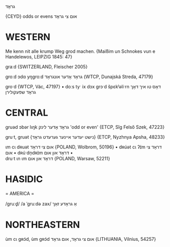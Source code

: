 גראָד

{CEYD}
odds or evens אום צי גראָד

WESTERN
========

Me kenn nit alle krump Weg grod machen.
{Maißim un Schnokes vun e Handelewos, LEIPZIG 1845: 47}

graːd {SWITZERLAND, Fleischer 2005}

groːd ɔdα yŋgroːd גראָד אָדער אונגראָד {WTCP, Dunajská Streda, 47179}

groˑd {WTCP, Vác, 47197}
	•	doːs tyˑ ix dɔx grɔˑd špɛkʲəliˑrn דאָס טו איך דאָך גראָד שפּעקולירן

CENTRAL
========

gruəd ɔbər lɩŋk גראָד אָדער לינק 'odd or even' {ETCP, Sîg Felső Szek, 47223}

gruˑt, gruət {נישט יעדער איינער גערעדט גראָד} {ETCP, Nyzhnya Apsha, 48233}

ɩm cɩ dʀuət אום צי דראָד {POLAND, Wolbrom, 50196}
	•	dʀúət cɩ ʔɪ́m דראָד צי אום
	•	dʀúˑdn̩dʀɪ̀m דראָד און אום
	•	
druˑt ɩn ɩm דראָד און אום {POLAND, Warsaw, 52211}

HASIDIC
=======
= AMERICA = 

/gruːd̥/
/a ˈgruːdə zax/ אַ גראָדע זאַך

NORTHEASTERN
==============

ùm cɩ gʀɔ́d, ùm gʀɔ́d אום צי גראָד, אום גראָד {LITHUANIA, Vilnius, 54257}